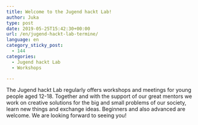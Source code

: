 ```yaml
---
title: Welcome to the Jugend hackt Lab!
author: Juka
type: post
date: 2019-05-25T15:42:30+00:00
url: /en/jugend-hackt-lab-termine/
language: en
category_sticky_post:
  - 144
categories:
  - Jugend hackt Lab
  - Workshops

---
```

The Jugend hackt Lab regularly offers workshops and meetings for young people aged 12-18. Together and with the support of our great mentors we work on creative solutions for the big and small problems of our society, learn new things and exchange ideas. Beginners and also advanced are welcome. We are looking forward to seeing you!